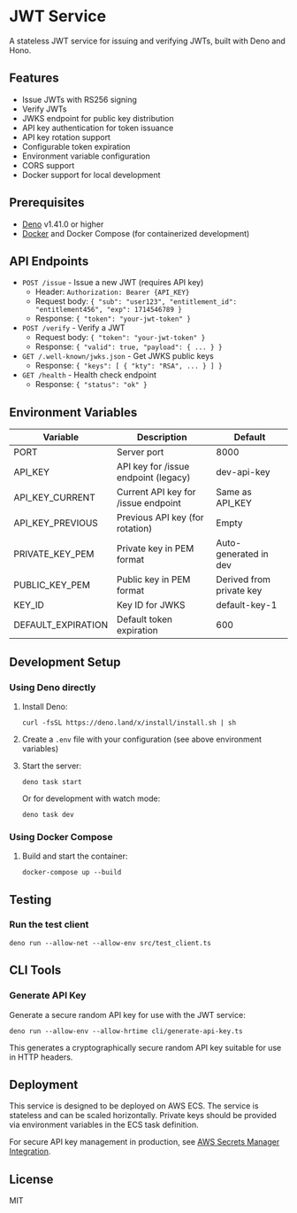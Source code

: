 # JWT Service

A stateless JWT service for issuing and verifying JWTs, built with Deno and Hono.

## Features

- Issue JWTs with RS256 signing
- Verify JWTs
- JWKS endpoint for public key distribution
- API key authentication for token issuance
- API key rotation support
- Configurable token expiration
- Environment variable configuration
- CORS support
- Docker support for local development

## Prerequisites

- [Deno](https://deno.land/) v1.41.0 or higher
- [Docker](https://www.docker.com/) and Docker Compose (for containerized development)

## API Endpoints

- `POST /issue` - Issue a new JWT (requires API key)
  - Header: `Authorization: Bearer {API_KEY}`
  - Request body: `{ "sub": "user123", "entitlement_id": "entitlement456", "exp": 1714546789 }`
  - Response: `{ "token": "your-jwt-token" }`
- `POST /verify` - Verify a JWT
  - Request body: `{ "token": "your-jwt-token" }`
  - Response: `{ "valid": true, "payload": { ... } }`
- `GET /.well-known/jwks.json` - Get JWKS public keys
  - Response: `{ "keys": [ { "kty": "RSA", ... } ] }`
- `GET /health` - Health check endpoint
  - Response: `{ "status": "ok" }`

## Environment Variables

| Variable | Description | Default |
|----------|-------------|---------|
| PORT | Server port | 8000 |
| API_KEY | API key for /issue endpoint (legacy) | dev-api-key |
| API_KEY_CURRENT | Current API key for /issue endpoint | Same as API_KEY |
| API_KEY_PREVIOUS | Previous API key (for rotation) | Empty |
| PRIVATE_KEY_PEM | Private key in PEM format | Auto-generated in dev |
| PUBLIC_KEY_PEM | Public key in PEM format | Derived from private key |
| KEY_ID | Key ID for JWKS | default-key-1 |
| DEFAULT_EXPIRATION | Default token expiration | 600 |

## Development Setup

### Using Deno directly

1. Install Deno:
   ```
   curl -fsSL https://deno.land/x/install/install.sh | sh
   ```

2. Create a `.env` file with your configuration (see above environment variables)

3. Start the server:
   ```
   deno task start
   ```

   Or for development with watch mode:
   ```
   deno task dev
   ```

### Using Docker Compose

1. Build and start the container:
   ```
   docker-compose up --build
   ```

## Testing

### Run the test client

```
deno run --allow-net --allow-env src/test_client.ts
```

## CLI Tools

### Generate API Key

Generate a secure random API key for use with the JWT service:

```
deno run --allow-env --allow-hrtime cli/generate-api-key.ts
```

This generates a cryptographically secure random API key suitable for use in HTTP headers.

## Deployment

This service is designed to be deployed on AWS ECS. The service is stateless and can be scaled horizontally. Private keys should be provided via environment variables in the ECS task definition.

For secure API key management in production, see [AWS Secrets Manager Integration](./doc/aws-secrets-manager.md).

## License

MIT
